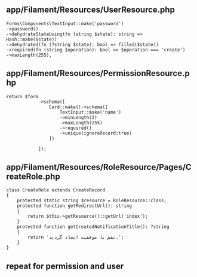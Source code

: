 ## app/Filament/Resources/UserResource.php
```
Forms\Components\TextInput::make('password')
->password()
->dehydrateStateUsing(fn (string $state): string => Hash::make($state))
->dehydrated(fn (?string $state): bool => filled($state))
->required(fn (string $operation): bool => $operation === 'create')
->maxLength(255),
```
## app/Filament/Resources/PermissionResource.php
```
return $form
            ->schema([
                Card::make()->schema([
                    TextInput::make('name')
                    ->minLength(2)
                    ->maxLength(255)
                    ->required()
                    ->unique(ignoreRecord:true)
                ])

            ]);
```
## app/Filament/Resources/RoleResource/Pages/CreateRole.php
```
class CreateRole extends CreateRecord
{
    protected static string $resource = RoleResource::class;
    protected function getRedirectUrl(): string
    {
        return $this->getResource()::getUrl('index');
    }
    protected function getCreatedNotificationTitle(): ?string
    {
        return 'نقش با موفقیت ایجاد گردید.';
    }
}
```
## repeat for permission and user
